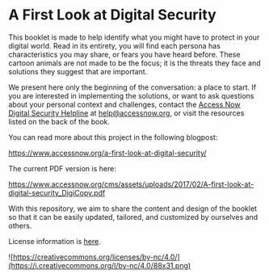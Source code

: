 # A First Look at Digital Security

This booklet is made to help identify what you might have to protect in your digital world. Read in its entirety, you will find
each persona has characteristics you may share, or fears you have heard before. These cartoon animals are not made to be
the focus; it is the threats they face and solutions they suggest that are important.

We present here only the beginning of the conversation: a place to start. If you are interested in implementing the solutions, or want to ask questions about your personal context and challenges, contact the [Access Now Digital Security Helpline](https://www.accessnow.org/help) at help@accessnow.org, or visit the resources listed on the back of the book.

You can read more about this project in the following blogpost:

https://www.accessnow.org/a-first-look-at-digital-security/

The current PDF version is here:

https://www.accessnow.org/cms/assets/uploads/2017/02/A-first-look-at-digital-security_DigiCopy.pdf

With this repository, we aim to share the content and design of the booklet so that it can be easily updated, tailored, and customized by ourselves and others.

License information is [here](/LICENSE.md).

![https://creativecommons.org/licenses/by-nc/4.0/](https://i.creativecommons.org/l/by-nc/4.0/88x31.png)
